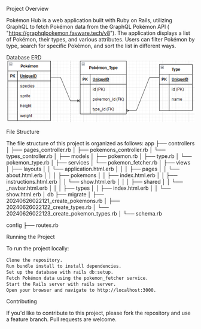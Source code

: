 Project Overview

Pokémon Hub is a web application built with Ruby on Rails, utilizing GraphQL to fetch Pokémon data from the GraphQL Pokémon API ( "https://graphqlpokemon.favware.tech/v8"). The application displays a list of Pokémon, their types, and various attributes. Users can filter Pokémon by type, search for specific Pokémon, and sort the list in different ways.

Database ERD
![alt text](image-3.png)

File Structure

The file structure of this project is organized as follows:
app
├── controllers
│   ├── pages_controller.rb
│   ├── pokemons_controller.rb
│   └── types_controller.rb
│
├── models
│   ├── pokemon.rb
│   ├── type.rb
│   └── pokemon_type.rb
│
├── services
│   └── pokemon_fetcher.rb
│
├── views
│   ├── layouts
│   │   └── application.html.erb
│   │
│   ├── pages
│   │   └── about.html.erb
│   │
│   ├── pokemons
│   │   ├── index.html.erb
│   │   ├── instructions.html.erb
│   │   └── show.html.erb
│   │
│   ├── shared
│   │   └── _navbar.html.erb
│   │
│   ├── types
│   │   ├── index.html.erb
│   │   └── show.html.erb
│
db
├── migrate
│   ├── 20240626022121_create_pokemons.rb
│   ├── 20240626022122_create_types.rb
│   └── 20240626022123_create_pokemon_types.rb
│
└── schema.rb

config
├── routes.rb

Running the Project

To run the project locally:

    Clone the repository.
    Run bundle install to install dependencies.
    Set up the database with rails db:setup.
    Fetch Pokémon data using the pokemon_fetcher service.
    Start the Rails server with rails server.
    Open your browser and navigate to http://localhost:3000.

Contributing

If you'd like to contribute to this project, please fork the repository and use a feature branch. Pull requests are welcome.


